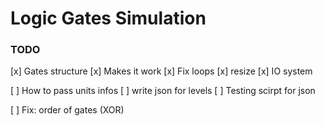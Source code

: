 # Logic Gates Simulation

### TODO

[x] Gates structure
[x] Makes it work
[x] Fix loops
[x] resize
[x] IO system

[ ] How to pass units infos
[ ] write json for levels
[ ] Testing scirpt for json

[ ] Fix: order of gates (XOR) 
